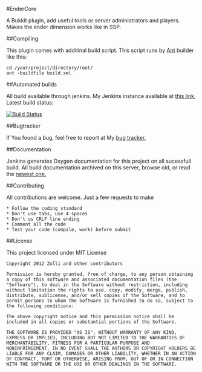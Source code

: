 #EnderCore

A Bukkit plugin, add useful tools or server administrators and players. Makes the ender dimension works like in SSP.

##Compiling

This plugin comes with additinal build script. This script runs by [Ant](http://ant.apache.org/ "Ant Site") builder like this:
	
	cd /your/project/directory/root/
	ant -buildfile build.xml

##Automated builds

All build available through jenkins. My Jenkins instance available at [this link.](http://185.14.184.66:8080/job/EnderCore/ "Ender Core")
Latest build status:

[![Build Status](http://185.14.184.66:8080/job/EnderCore/badge/icon)](http://185.14.184.66:8080/job/EnderCore/)

##Bugtracker

If You found a bug, feel free to report at My [bug tracker.](http://185.14.184.66/bugtracker/thebuggenie "Bugtracker")

##Documentation

Jenkins generates Dxygen documentation for this project on all sucessfull build. 
All build documentation archived on this server, browse old, or read the [newest one.](http://185.14.184.66:8080/job/EnderCore/EnderCore_Documentation/ "Documentation")

##Contributing

All contributions are welcome. Just a few requests to make

	* Follow the coding standard
	* Don't use tabs, use 4 spaces
	* Don't us CRLF line ending
	* Comment all the code
	* Test your code (compile, work) before submit

##License

This project licensed under MIT License

	Copyright 2012 Zolli and other contributors
	
	Permission is hereby granted, free of charge, to any person obtaining
	a copy of this software and associated documentation files (the
	"Software"), to deal in the Software without restriction, including
	without limitation the rights to use, copy, modify, merge, publish,
	distribute, sublicense, and/or sell copies of the Software, and to
	permit persons to whom the Software is furnished to do so, subject to
	the following conditions:
	
	The above copyright notice and this permission notice shall be
	included in all copies or substantial portions of the Software.
	
	THE SOFTWARE IS PROVIDED "AS IS", WITHOUT WARRANTY OF ANY KIND,
	EXPRESS OR IMPLIED, INCLUDING BUT NOT LIMITED TO THE WARRANTIES OF
	MERCHANTABILITY, FITNESS FOR A PARTICULAR PURPOSE AND
	NONINFRINGEMENT. IN NO EVENT SHALL THE AUTHORS OR COPYRIGHT HOLDERS BE
	LIABLE FOR ANY CLAIM, DAMAGES OR OTHER LIABILITY, WHETHER IN AN ACTION
	OF CONTRACT, TORT OR OTHERWISE, ARISING FROM, OUT OF OR IN CONNECTION
	WITH THE SOFTWARE OR THE USE OR OTHER DEALINGS IN THE SOFTWARE.
